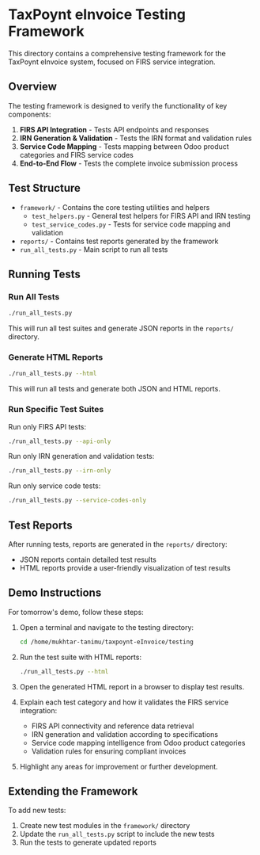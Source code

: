 # TaxPoynt eInvoice Testing Framework

This directory contains a comprehensive testing framework for the TaxPoynt eInvoice system, focused on FIRS service integration.

## Overview

The testing framework is designed to verify the functionality of key components:

1. **FIRS API Integration** - Tests API endpoints and responses
2. **IRN Generation & Validation** - Tests the IRN format and validation rules
3. **Service Code Mapping** - Tests mapping between Odoo product categories and FIRS service codes
4. **End-to-End Flow** - Tests the complete invoice submission process

## Test Structure

- `framework/` - Contains the core testing utilities and helpers
  - `test_helpers.py` - General test helpers for FIRS API and IRN testing
  - `test_service_codes.py` - Tests for service code mapping and validation
- `reports/` - Contains test reports generated by the framework
- `run_all_tests.py` - Main script to run all tests

## Running Tests

### Run All Tests

```bash
./run_all_tests.py
```

This will run all test suites and generate JSON reports in the `reports/` directory.

### Generate HTML Reports

```bash
./run_all_tests.py --html
```

This will run all tests and generate both JSON and HTML reports.

### Run Specific Test Suites

Run only FIRS API tests:
```bash
./run_all_tests.py --api-only
```

Run only IRN generation and validation tests:
```bash
./run_all_tests.py --irn-only
```

Run only service code tests:
```bash
./run_all_tests.py --service-codes-only
```

## Test Reports

After running tests, reports are generated in the `reports/` directory:
- JSON reports contain detailed test results
- HTML reports provide a user-friendly visualization of test results

## Demo Instructions

For tomorrow's demo, follow these steps:

1. Open a terminal and navigate to the testing directory:
   ```bash
   cd /home/mukhtar-tanimu/taxpoynt-eInvoice/testing
   ```

2. Run the test suite with HTML reports:
   ```bash
   ./run_all_tests.py --html
   ```

3. Open the generated HTML report in a browser to display test results.

4. Explain each test category and how it validates the FIRS service integration:
   - FIRS API connectivity and reference data retrieval
   - IRN generation and validation according to specifications
   - Service code mapping intelligence from Odoo product categories
   - Validation rules for ensuring compliant invoices

5. Highlight any areas for improvement or further development.

## Extending the Framework

To add new tests:
1. Create new test modules in the `framework/` directory
2. Update the `run_all_tests.py` script to include the new tests
3. Run the tests to generate updated reports
